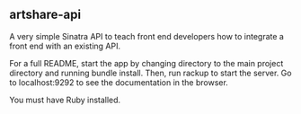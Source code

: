 ## artshare-api

A very simple Sinatra API to teach front end developers how to integrate a front end with an existing API.

For a full README, start the app by changing directory to the main project directory and running bundle install. Then, run rackup to start the server. Go to localhost:9292 to see the documentation in the browser.

You must have Ruby installed.